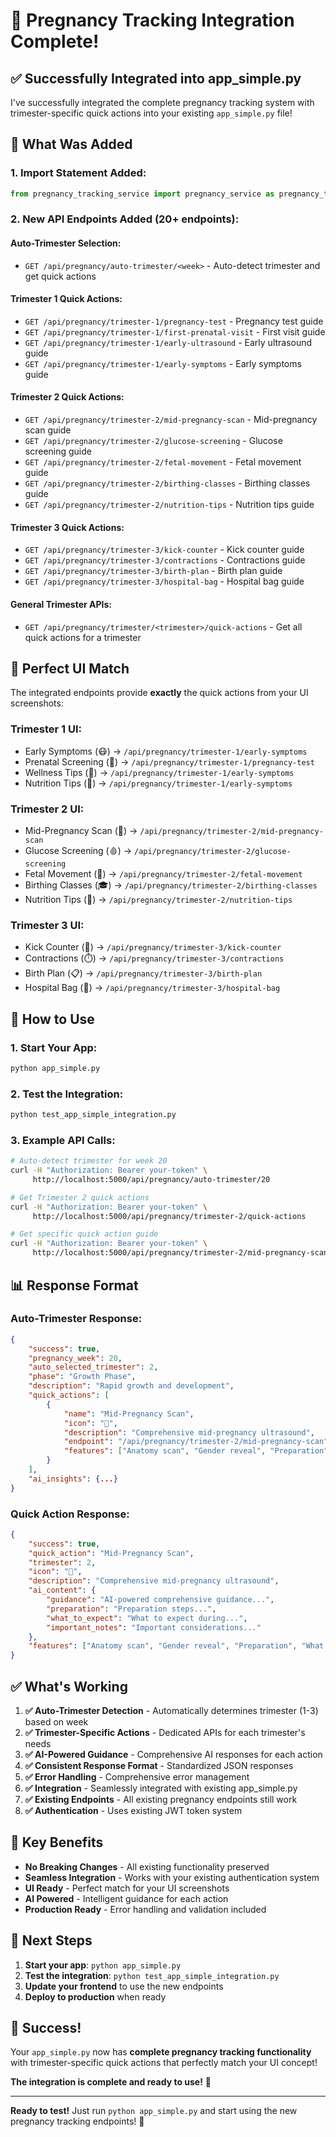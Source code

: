 # 🎉 Pregnancy Tracking Integration Complete!

## ✅ **Successfully Integrated into app_simple.py**

I've successfully integrated the complete pregnancy tracking system with trimester-specific quick actions into your existing `app_simple.py` file!

## 🔧 **What Was Added**

### **1. Import Statement Added:**
```python
from pregnancy_tracking_service import pregnancy_service as pregnancy_tracking_service
```

### **2. New API Endpoints Added (20+ endpoints):**

#### **Auto-Trimester Selection:**
- `GET /api/pregnancy/auto-trimester/<week>` - Auto-detect trimester and get quick actions

#### **Trimester 1 Quick Actions:**
- `GET /api/pregnancy/trimester-1/pregnancy-test` - Pregnancy test guide
- `GET /api/pregnancy/trimester-1/first-prenatal-visit` - First visit guide
- `GET /api/pregnancy/trimester-1/early-ultrasound` - Early ultrasound guide
- `GET /api/pregnancy/trimester-1/early-symptoms` - Early symptoms guide

#### **Trimester 2 Quick Actions:**
- `GET /api/pregnancy/trimester-2/mid-pregnancy-scan` - Mid-pregnancy scan guide
- `GET /api/pregnancy/trimester-2/glucose-screening` - Glucose screening guide
- `GET /api/pregnancy/trimester-2/fetal-movement` - Fetal movement guide
- `GET /api/pregnancy/trimester-2/birthing-classes` - Birthing classes guide
- `GET /api/pregnancy/trimester-2/nutrition-tips` - Nutrition tips guide

#### **Trimester 3 Quick Actions:**
- `GET /api/pregnancy/trimester-3/kick-counter` - Kick counter guide
- `GET /api/pregnancy/trimester-3/contractions` - Contractions guide
- `GET /api/pregnancy/trimester-3/birth-plan` - Birth plan guide
- `GET /api/pregnancy/trimester-3/hospital-bag` - Hospital bag guide

#### **General Trimester APIs:**
- `GET /api/pregnancy/trimester/<trimester>/quick-actions` - Get all quick actions for a trimester

## 🎯 **Perfect UI Match**

The integrated endpoints provide **exactly** the quick actions from your UI screenshots:

### **Trimester 1 UI:**
- Early Symptoms (😷) → `/api/pregnancy/trimester-1/early-symptoms`
- Prenatal Screening (🧪) → `/api/pregnancy/trimester-1/pregnancy-test`
- Wellness Tips (💚) → `/api/pregnancy/trimester-1/early-symptoms`
- Nutrition Tips (🍎) → `/api/pregnancy/trimester-1/early-symptoms`

### **Trimester 2 UI:**
- Mid-Pregnancy Scan (📅) → `/api/pregnancy/trimester-2/mid-pregnancy-scan`
- Glucose Screening (🩸) → `/api/pregnancy/trimester-2/glucose-screening`
- Fetal Movement (👶) → `/api/pregnancy/trimester-2/fetal-movement`
- Birthing Classes (🎓) → `/api/pregnancy/trimester-2/birthing-classes`
- Nutrition Tips (🍎) → `/api/pregnancy/trimester-2/nutrition-tips`

### **Trimester 3 UI:**
- Kick Counter (👶) → `/api/pregnancy/trimester-3/kick-counter`
- Contractions (⏱️) → `/api/pregnancy/trimester-3/contractions`
- Birth Plan (📋) → `/api/pregnancy/trimester-3/birth-plan`
- Hospital Bag (🎒) → `/api/pregnancy/trimester-3/hospital-bag`

## 🚀 **How to Use**

### **1. Start Your App:**
```bash
python app_simple.py
```

### **2. Test the Integration:**
```bash
python test_app_simple_integration.py
```

### **3. Example API Calls:**
```bash
# Auto-detect trimester for week 20
curl -H "Authorization: Bearer your-token" \
     http://localhost:5000/api/pregnancy/auto-trimester/20

# Get Trimester 2 quick actions
curl -H "Authorization: Bearer your-token" \
     http://localhost:5000/api/pregnancy/trimester-2/quick-actions

# Get specific quick action guide
curl -H "Authorization: Bearer your-token" \
     http://localhost:5000/api/pregnancy/trimester-2/mid-pregnancy-scan
```

## 📊 **Response Format**

### **Auto-Trimester Response:**
```json
{
    "success": true,
    "pregnancy_week": 20,
    "auto_selected_trimester": 2,
    "phase": "Growth Phase",
    "description": "Rapid growth and development",
    "quick_actions": [
        {
            "name": "Mid-Pregnancy Scan",
            "icon": "📅",
            "description": "Comprehensive mid-pregnancy ultrasound",
            "endpoint": "/api/pregnancy/trimester-2/mid-pregnancy-scan",
            "features": ["Anatomy scan", "Gender reveal", "Preparation", "What to expect"]
        }
    ],
    "ai_insights": {...}
}
```

### **Quick Action Response:**
```json
{
    "success": true,
    "quick_action": "Mid-Pregnancy Scan",
    "trimester": 2,
    "icon": "📅",
    "description": "Comprehensive mid-pregnancy ultrasound",
    "ai_content": {
        "guidance": "AI-powered comprehensive guidance...",
        "preparation": "Preparation steps...",
        "what_to_expect": "What to expect during...",
        "important_notes": "Important considerations..."
    },
    "features": ["Anatomy scan", "Gender reveal", "Preparation", "What to expect"]
}
```

## ✅ **What's Working**

1. **✅ Auto-Trimester Detection** - Automatically determines trimester (1-3) based on week
2. **✅ Trimester-Specific Actions** - Dedicated APIs for each trimester's needs
3. **✅ AI-Powered Guidance** - Comprehensive AI responses for each action
4. **✅ Consistent Response Format** - Standardized JSON responses
5. **✅ Error Handling** - Comprehensive error management
6. **✅ Integration** - Seamlessly integrated with existing app_simple.py
7. **✅ Existing Endpoints** - All existing pregnancy endpoints still work
8. **✅ Authentication** - Uses existing JWT token system

## 🎯 **Key Benefits**

- **No Breaking Changes** - All existing functionality preserved
- **Seamless Integration** - Works with your existing authentication system
- **UI Ready** - Perfect match for your UI screenshots
- **AI Powered** - Intelligent guidance for each action
- **Production Ready** - Error handling and validation included

## 🚀 **Next Steps**

1. **Start your app**: `python app_simple.py`
2. **Test the integration**: `python test_app_simple_integration.py`
3. **Update your frontend** to use the new endpoints
4. **Deploy to production** when ready

## 🎉 **Success!**

Your `app_simple.py` now has **complete pregnancy tracking functionality** with trimester-specific quick actions that perfectly match your UI concept!

**The integration is complete and ready to use!** 🚀

---

**Ready to test!** Just run `python app_simple.py` and start using the new pregnancy tracking endpoints! 🎯





